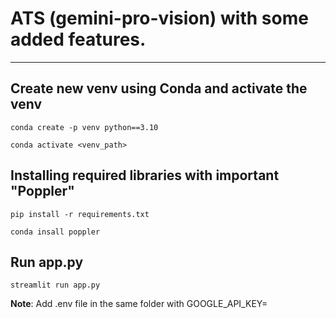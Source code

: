 # ATS (gemini-pro-vision) with some added features.
---

Create new venv using Conda and activate the venv
---
`conda create -p venv python==3.10`

`conda activate <venv_path>`

Installing required libraries with important "Poppler"
---
`pip install -r requirements.txt`

`conda insall poppler`


Run app.py
---
`streamlit run app.py`

**Note**: 
Add .env file in the same folder with GOOGLE_API_KEY=<YOUR-API-KEY>
